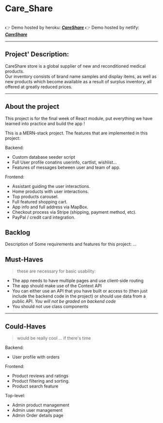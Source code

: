 # Care_Share

<br>
 👉 Demo hosted by heroku: <a href ="https://mighty-badlands-17333.herokuapp.com/"><b><em>CareShare</em></b></a>
 👉 Demo hosted by netlify: <a href ="https://silly-torvalds-d95f0f.netlify.app/"><b><em>CareShare</em></b></a>
<br>

----------------------------------------------------------------
## Project' Description:

CareShare store is a global supplier of new and reconditioned medical products.<br>
Our inventory consists of brand name samples and display items, as well as new products which become available as a result of surplus
inventory, all offered at greatly reduced prices.

----------------------------------------------------------------

## About the project
This project is for the final week of React module, put everything we have learned into practice and build the app !

This is a MERN-stack project. The features that are implemented in this project:

Backend:
- Custom database seeder script
- Full User profile conatins userinfo, cartlist, wishlist...
- Features of messages between user and team of app. 

Frontend: 
- Assistant guiding the user interactions.
- Home products with user interactions.
- Top products carousel.
- Full featured shopping cart.
- App info and full address via MapBox.
- Checkout process via Stripe (shipping, payment method, etc).
- PayPal / credit card integration.



## Backlog
Description of Some requirements and features for this project: ...

## Must-Haves
> these are necessary for basic usability:
> 
- The app needs to have multiple pages and use client-side routing
- The app should make use of the Context API
- You can either use an API that you have built or access to (then just include the backend code in the project) or should use data from a public API. _You will not be graded on backend code_
- You should not use class components
----------------------------------------------------------------
 
## Could-Haves
> would be really cool ... if there's time

Backend:
- User profile with orders

Frontend: 
- Product reviews and ratings
- Product filtering and sorting.
- Product search feature

Top-level:
- Admin product management
- Admin user management
- Admin Order details page
